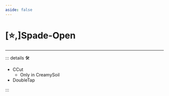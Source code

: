 ```yaml
---
aside: false
---
```

# [⭐,]<labor>Spade</labor>-Open

---

<!-- =================================================== -->
<!-- =================================================== -->
<!-- =================================================== -->
<!-- =================================================== -->
<!-- =================================================== -->
::: details 🛠

- CCut
    - Only in CreamySoil
- DoubleTap

:::
